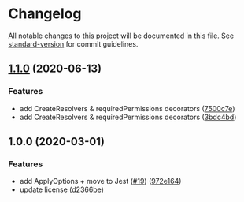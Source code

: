 # Changelog

All notable changes to this project will be documented in this file. See [standard-version](https://github.com/conventional-changelog/standard-version) for commit guidelines.

## [1.1.0](https://github.com/skyra-project/skyra-decorators/compare/v2.0.0...v1.1.0) (2020-06-13)


### Features

* add CreateResolvers & requiredPermissions decorators ([7500c7e](https://github.com/skyra-project/skyra-decorators/commit/7500c7e4e5588d174f2f56a8938418f7271ac0d7))
* add CreateResolvers & requiredPermissions decorators ([3bdc4bd](https://github.com/skyra-project/skyra-decorators/commit/3bdc4bd4066a1e1112307c15c69fc80c790584f0))

## 1.0.0 (2020-03-01)


### Features

* add ApplyOptions + move to Jest ([#19](https://github.com/skyra-project/skyra-decorators/issues/19)) ([972e164](https://github.com/skyra-project/skyra-decorators/commit/972e164a40b5bb6f1296ea8a3d1f8312a3c8de23))
* update license ([d2366be](https://github.com/skyra-project/skyra-decorators/commit/d2366be6207c3794858d7255274b4c83fe14503d))
